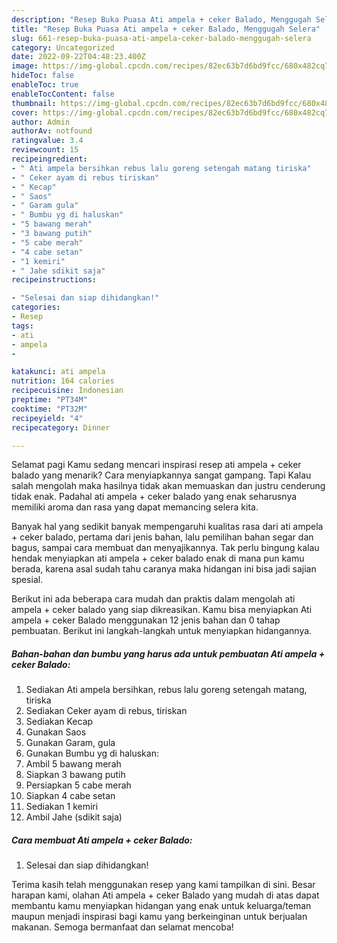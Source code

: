 ```yaml
---
description: "Resep Buka Puasa Ati ampela + ceker Balado, Menggugah Selera"
title: "Resep Buka Puasa Ati ampela + ceker Balado, Menggugah Selera"
slug: 661-resep-buka-puasa-ati-ampela-ceker-balado-menggugah-selera
category: Uncategorized
date: 2022-09-22T04:48:23.400Z
image: https://img-global.cpcdn.com/recipes/82ec63b7d6bd9fcc/680x482cq70/ati-ampela-ceker-balado-foto-resep-utama.jpg
hideToc: false
enableToc: true
enableTocContent: false
thumbnail: https://img-global.cpcdn.com/recipes/82ec63b7d6bd9fcc/680x482cq70/ati-ampela-ceker-balado-foto-resep-utama.jpg
cover: https://img-global.cpcdn.com/recipes/82ec63b7d6bd9fcc/680x482cq70/ati-ampela-ceker-balado-foto-resep-utama.jpg
author: Admin
authorAv: notfound
ratingvalue: 3.4
reviewcount: 15
recipeingredient:
- " Ati ampela bersihkan rebus lalu goreng setengah matang tiriska"
- " Ceker ayam di rebus tiriskan"
- " Kecap"
- " Saos"
- " Garam gula"
- " Bumbu yg di haluskan"
- "5 bawang merah"
- "3 bawang putih"
- "5 cabe merah"
- "4 cabe setan"
- "1 kemiri"
- " Jahe sdikit saja"
recipeinstructions:

- "Selesai dan siap dihidangkan!"
categories:
- Resep
tags:
- ati
- ampela
- 

katakunci: ati ampela  
nutrition: 164 calories
recipecuisine: Indonesian
preptime: "PT34M"
cooktime: "PT32M"
recipeyield: "4"
recipecategory: Dinner

---
```



Selamat pagi Kamu sedang mencari inspirasi resep ati ampela + ceker balado yang menarik? Cara menyiapkannya sangat gampang. Tapi Kalau salah mengolah maka hasilnya tidak akan memuaskan dan justru cenderung tidak enak. Padahal ati ampela + ceker balado yang enak seharusnya memiliki aroma dan rasa yang dapat memancing selera kita.


Banyak hal yang sedikit banyak mempengaruhi kualitas rasa dari ati ampela + ceker balado, pertama dari jenis bahan, lalu pemilihan bahan segar dan bagus, sampai cara membuat dan menyajikannya. Tak perlu bingung kalau hendak menyiapkan ati ampela + ceker balado enak di mana pun kamu berada, karena asal sudah tahu caranya maka hidangan ini bisa jadi sajian spesial.




Berikut ini ada beberapa cara mudah dan praktis dalam mengolah ati ampela + ceker balado yang siap dikreasikan. Kamu bisa menyiapkan Ati ampela + ceker Balado menggunakan 12 jenis bahan dan 0 tahap pembuatan. Berikut ini langkah-langkah untuk menyiapkan hidangannya.

<!--inarticleads1-->

##### Bahan-bahan dan bumbu yang harus ada untuk pembuatan Ati ampela + ceker Balado:

1. Sediakan  Ati ampela bersihkan, rebus lalu goreng setengah matang, tiriska
1. Sediakan  Ceker ayam di rebus, tiriskan
1. Sediakan  Kecap
1. Gunakan  Saos
1. Gunakan  Garam, gula
1. Gunakan  Bumbu yg di haluskan:
1. Ambil 5 bawang merah
1. Siapkan 3 bawang putih
1. Persiapkan 5 cabe merah
1. Siapkan 4 cabe setan
1. Sediakan 1 kemiri
1. Ambil  Jahe (sdikit saja)




<!--inarticleads2-->

##### Cara membuat Ati ampela + ceker Balado:


1. Selesai dan siap dihidangkan!



Terima kasih telah menggunakan resep yang kami tampilkan di sini. Besar harapan kami, olahan Ati ampela + ceker Balado yang mudah di atas dapat membantu kamu menyiapkan hidangan yang enak untuk keluarga/teman maupun menjadi inspirasi bagi kamu yang berkeinginan untuk berjualan makanan. Semoga bermanfaat dan selamat mencoba!
